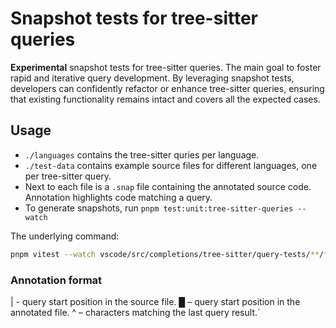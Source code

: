# Snapshot tests for tree-sitter queries

**Experimental** snapshot tests for tree-sitter queries. The main goal to foster rapid and iterative query development. By leveraging snapshot tests, developers can confidently refactor or enhance tree-sitter queries, ensuring that existing functionality remains intact and covers all the expected cases.

## Usage

- `./languages` contains the tree-sitter quries per language.
- `./test-data` contains example source files for different languages, one per tree-sitter query.
- Next to each file is a `.snap` file containing the annotated source code. Annotation highlights code matching a query.
- To generate snapshots, run `pnpm test:unit:tree-sitter-queries --watch`

The underlying command:

```sh
pnpm vitest --watch vscode/src/completions/tree-sitter/query-tests/**/*.test.ts
```

### Annotation format

| - query start position in the source file.
█ – query start position in the annotated file.
^ – characters matching the last query result.`
